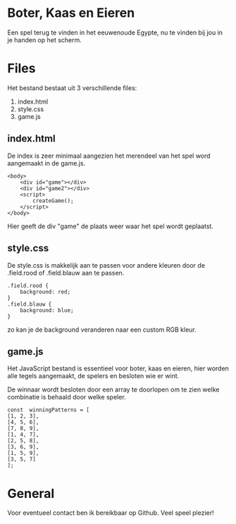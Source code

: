 # Boter, Kaas en Eieren

Een spel terug te vinden in het eeuwenoude Egypte, nu te vinden bij jou in je handen op het scherm.

# Files

Het bestand bestaat uit 3 verschillende files:
 1. index.html
 2. style.css
 3. game.js

## index.html
De index is zeer minimaal aangezien het merendeel van het spel word aangemaakt in de game.js.

    <body>
	    <div id="game"></div>
	    <div id="game2"></div>
	    <script>
		    createGame();
	    </script>
	</body>
Hier geeft de div "game" de plaats weer waar het spel wordt geplaatst.

## style.css
De style.css is makkelijk aan te passen voor andere kleuren door de .field.rood of .field.blauw aan te passen.

    .field.rood {
	    background: red;
	}
	.field.blauw {
	    background: blue;
	}

zo kan je de background veranderen naar een custom RGB kleur.

## game.js
Het JavaScript bestand is essentieel voor boter, kaas en eieren, hier worden alle tegels aangemaakt, de spelers en besloten wie er wint.

De winnaar wordt besloten door een array te doorlopen om te zien welke combinatie is behaald door welke speler.

    const  winningPatterns = [
    [1, 2, 3],
    [4, 5, 6],
    [7, 8, 9],
    [1, 4, 7],
    [2, 5, 8],
    [3, 6, 9],
    [1, 5, 9],
    [3, 5, 7]
    ];

# General
Voor eventueel contact ben ik bereikbaar op Github.
Veel speel plezier!